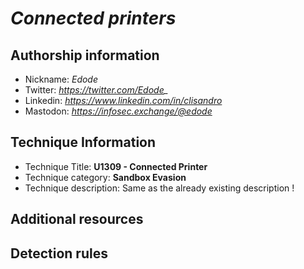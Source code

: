 # *Connected printers*

## Authorship information
* Nickname: *Edode*
* Twitter: *https://twitter.com/Edode_*
* Linkedin: *https://www.linkedin.com/in/clisandro*
* Mastodon: *https://infosec.exchange/@edode*

## Technique Information
* Technique Title: **U1309 - Connected Printer**
* Technique category: **Sandbox Evasion**
* Technique description: Same as the already existing description !

## Additional resources

## Detection rules
